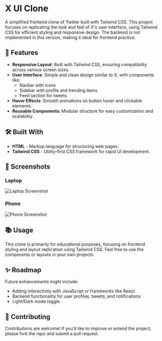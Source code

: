 # X UI Clone

A simplified frontend clone of Twitter built with Tailwind CSS. This project focuses on replicating the look and feel of X's user interface, using Tailwind CSS for efficient styling and responsive design. The backend is not implemented in this version, making it ideal for frontend practice.

## 🚀 Features

- **Responsive Layout**: Built with Tailwind CSS, ensuring compatibility across various screen sizes.
- **User Interface**: Simple and clean design similar to X, with components like:
  - Navbar with icons
  - Sidebar with profile and trending items
  - Feed section for tweets
- **Hover Effects**: Smooth animations on button hover and clickable elements.
- **Reusable Components**: Modular structure for easy customization and scalability.

## 🛠️ Built With

- **HTML** - Markup language for structuring web pages.
- **Tailwind CSS** - Utility-first CSS framework for rapid UI development.

## 📸 Screenshots

### Laptop
![Laptop Screenshot](https://github.com/user-attachments/assets/a040d922-bde5-403f-a11e-4a1f912d67a3)

### Phone
![Phone Screenshot](https://github.com/user-attachments/assets/836d611d-741f-4583-842d-3ff81bddc5b3)

## 📚 Usage

This clone is primarily for educational purposes, focusing on frontend styling and layout replication using Tailwind CSS. Feel free to use the components or layouts in your own projects.

## ✨ Roadmap

Future enhancements might include:
- Adding interactivity with JavaScript or frameworks like React
- Backend functionality for user profiles, tweets, and notifications
- Light/Dark mode toggle

## 🤝 Contributing

Contributions are welcome! If you’d like to improve or extend the project, please fork the repo and submit a pull request.
